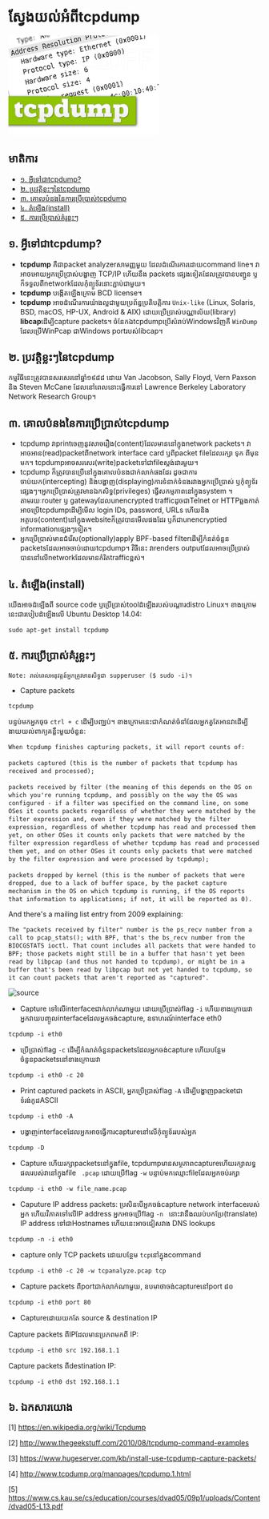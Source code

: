 ស្វែងយល់អំពី**tcpdump**
==========================

![tcpdump](/img/tcpdump.png)

## <a name="pre">មាតិការ</a>

* [១. អ្វីទៅជាtcpdump?](#def)
* [២. ប្រវត្តិខ្លះៗនៃtcpdump](#history)
* [៣. គោលបំនងនៃការប្រើប្រាស់tcpdump](#uses)
* [៤. តំឡើង(install)](#install)
* [៥. ការប្រើប្រាស់គំរូខ្លះៗ](#basic)

## <a name="def">១. អ្វីទៅជាtcpdump?</a>

- **tcpdump** គឺជាpacket analyzerសាមញ្ញមួយ ដែលដំណើរការដោយcommand line។ វាអាចអោយអ្នកប្រើប្រាស់បង្ហាញ TCP/IP ហើយនឹង packets ផ្សេងទៀតដែល​ត្រូវបានបញ្ជូន​ ឫក៏ទទួលពីnetworkដែលកុំព្យូទ័រនោះភ្ជាប់ជាមួយ។
- **tcpdump**​ បង្កើតឡើងក្រោម BCD license។
- **tcpdump** អាចដំណើរការយ៉ាងល្អជាមួយប្រព័ន្ធប្រតិបត្តិការ `Unix-like` (Linux, Solaris, BSD, macOS, HP-UX, Android & AIX) ដោយប្រើប្រាស់​បណ្ណាល័យ(library)​ **libcap**ដើម្បីcapture packets។ ចំនែកឯtcpdump​ប្រើសំរាប់​Windowsវិញគឺ `WinDump` ដែលប្រើWinPcap​ ជាWindows portរបស់​libcap។


## <a name="history">២. ប្រវត្តិខ្លះៗនៃtcpdump</a>

កម្មវិធីនេះត្រូវបានសរសេរនៅឆ្នាំ១៩៨៨ ដោយ Van Jacobson, Sally Floyd, Vern Paxson និង Steven McCane ដែលនៅពេលនោះធ្វើការនៅ Lawrence Berkeley Laboratory Network Research Group។

## <a name="uses">៣. គោលបំនងនៃការប្រើប្រាស់tcpdump</a>
- tcpdump វាprintចេញនូវសាចរឿង(content)ដែលមាននៅក្នុងnetwork packets។ វាអាចអាន(read)packetពីnetwork interface card ឫពីpacket fileដែលរក្សា ទុក ពីមុន​មក។ tcpdumpអាចសរសេរ(write)packetទៅជាfileស្តង់ដារមួយ។
- tcpdump ក៏ត្រូវបានប្រើនៅក្នុងគោលបំនងជាក់លាក់ផងដែរ ដូចជាការចាប់យក(intercepting) និងបង្ហាញ(displaying)ការទំនាក់ទំនងរវាងអ្នកប្រើប្រាស់ ឫកុំព្យូទ័រផ្សេងៗ។​ អ្នកប្រើប្រាស់ត្រូវមានឯកសិទ្ធ(privileges) ធ្វើសកម្មភាព​នៅក្នុង​system​ ។ តាមរយៈrouter ឫ gatewayដែលunencrypted trafficដូចជាTelnet or HTTPឆ្លងកាត់ អាចប្រើtcpdumpដើម្បីមើល login IDs, password, URLs ហើយនិង​អត្ថបទ(content)នៅក្នុងwebsiteក៏ត្រូវបានមើលផងដែរ ឫក៏ជាunencryptied informationផ្សេងៗទៀត។
- អ្នកប្រើប្រាស់មានជំរើស(optionally)apply BPF-based filterដើម្បីកំនត់ចំនួន​packetsដែលអាចចាប់ដោយtcpdump។ វិធីនេះ វាrenders outputដែលអាចប្រើប្រាស់​បាននៅលើnetworkដែលមានកំរិតtrafficខ្ពស់។

## <a name="install">៤. តំឡើង(install)</a>

យើងអាចដំឡើងពី source code​ ឫប្រើប្រាស់toolដំឡើងរបស់បណ្ដារdistro Linux។ ខាងក្រោមនេះជារបៀបដំឡើងលើ Ubuntu Desktop 14.04:
```
sudo apt-get install tcpdump
```

## <a name="basic">៥. ការប្រើប្រាស់គំរូខ្លះៗ</a>

```
Note: រាល់ពេលអនុវត្តន៍អ្នកត្រូវមានសិទ្ធជា supperuser ($ sudo -i)។
```

- Capture packets
```
tcpdump
```

បន្ទប់មកអ្នកចុច `ctrl + c` ដើម្បីបញ្ឈប់។ ខាងក្រោមនេះជាកំណត់ចំនាំដែល​អ្នក​គួ​តែ​អាន​វាដើម្បីងាយយល់ពាក្យគន្លឹះមួយចំនួន:


    When tcpdump finishes capturing packets, it will report counts of:

    packets captured (this is the number of packets that tcpdump has received and processed);

    packets received by filter (the meaning of this depends on the OS on which you're running tcpdump, and possibly on the way the OS was configured - if a filter was specified on the command line, on some OSes it counts packets regardless of whether they were matched by the filter expression and, even if they were matched by the filter expression, regardless of whether tcpdump has read and processed them yet, on other OSes it counts only packets that were matched by the filter expression regardless of whether tcpdump has read and processed them yet, and on other OSes it counts only packets that were matched by the filter expression and were processed by tcpdump);

    packets dropped by kernel (this is the number of packets that were dropped, due to a lack of buffer space, by the packet capture mechanism in the OS on which tcpdump is running, if the OS reports that information to applications; if not, it will be reported as 0).

And there's a mailing list entry from 2009 explaining:

    The "packets received by filter" number is the ps_recv number from a call to pcap_stats(); with BPF, that's the bs_recv number from the BIOCGSTATS ioctl. That count includes all packets that were handed to BPF; those packets might still be in a buffer that hasn't yet been read by libpcap (and thus not handed to tcpdump), or might be in a buffer that's been read by libpcap but not yet handed to tcpdump, so it can count packets that aren't reported as "captured".

![source](https://unix.stackexchange.com/questions/29367/tcpdump-packets-captured-vs-packets-received-by-filter)


- Capture ទៅលើinterfaceជាក់លាក់ណាមួយ ដោយប្រើប្រាស់flag `-i` ហើយ​ខាងក្រោយវាអ្នកវាយបញ្ចូលinterfaceដែលអ្នកចង់capture, ឧទាហរណ៍interface eth0
```
tcpdump -i eth0
```

- ប្រើប្រាស់flag `-c` ដើម្បីកំណត់ចំនួនpacketsដែលអ្នកចង់capture ហើយបន្ថែម​ចំនួនpacketsនៅខាងក្រោយវា
```
tcpdump -i eth0 -c 20
```

- Print captured packets in ASCII, អ្នកប្រើប្រាស់flag `-A` ដើម្បីបង្ហាញpacketជាទំរង់កូដASCII
```
tcpdump -i eth0 -A
```

- បង្ហាញinterfaceដែលអ្នកអាចធ្វើការcaptureនៅលើកុំព្យូទ័ររបស់អ្នក
```
tcpdump -D
```

- Capture ហើយរក្សាpacketsនៅក្នុងfile, tcpdump​មានសម្ថភាពcapture​ ហើយរក្សាលទ្ធផលរបស់វានៅក្នុងfile ` .pcap` ដោយប្រើflag `-w` បន្ទាប់មក​ឈ្មោះfileដែលអ្នកចប់រក្សា
```
tcpdump -i eth0 -w file_name.pcap
```

- Caputure IP address packets: ប្រសិនបើអ្នកចង់capture network interface​របស់អ្នក ហើយវិភាគទៅលើIP address អ្នកអាចប្រើflag `-n ` នោះវានឹងឈប់បក​ប្រែ(translate)​ IP address ទៅជាHostnames ហើយនេះអាចជៀសវាង DNS lookups
```
tcpdump -n -i eth0
```

- capture only TCP packets ដោយបន្ថែម `tcp`នៅក្នុងcommand
```
tcpdump -i eth0 -c 20 -w tcpanalyze.pcap tcp
```

- Capture packets ពីportជាក់លាក់ណាមួយ, ឧបមាថាចង់captureនៅport​ ៨០
```
tcpdump -i eth0 port 80
```

- Captureដោយយកតែ source & destination IP

Capture packets ពីIPដែលមានប្រភពមកពី IP:
```
tcpdump -i eth0 src 192.168.1.1
```
Capture packets ពីdestination IP:
```
tcpdump -i eth0 dst 192.168.1.1
```



## <a name="ref">៦. ឯកសារយោង</a>

[1] https://en.wikipedia.org/wiki/Tcpdump

[2] http://www.thegeekstuff.com/2010/08/tcpdump-command-examples

[3] https://www.hugeserver.com/kb/install-use-tcpdump-capture-packets/

[4] http://www.tcpdump.org/manpages/tcpdump.1.html

[5] https://www.cs.kau.se/cs/education/courses/dvad05/09p1/uploads/Content/dvad05-L13.pdf
